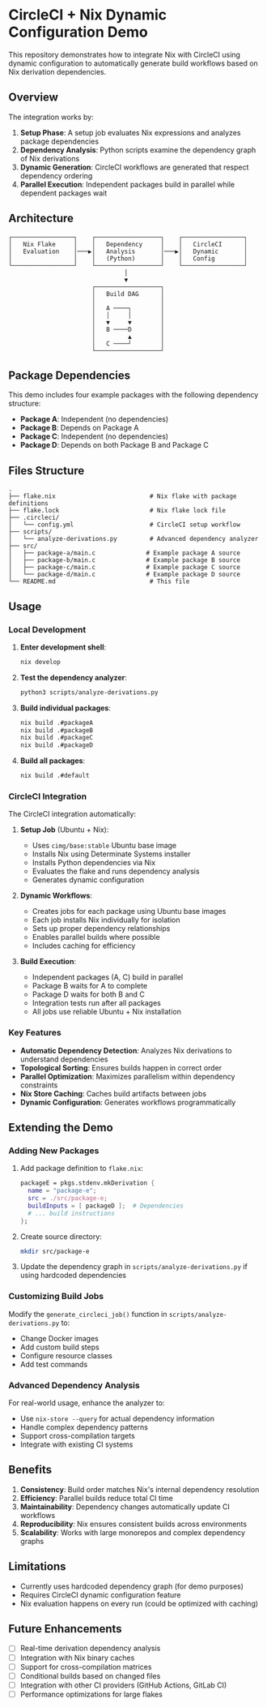 # CircleCI + Nix Dynamic Configuration Demo

This repository demonstrates how to integrate Nix with CircleCI using dynamic configuration to automatically generate build workflows based on Nix derivation dependencies.

## Overview

The integration works by:

1. **Setup Phase**: A setup job evaluates Nix expressions and analyzes package dependencies
2. **Dependency Analysis**: Python scripts examine the dependency graph of Nix derivations
3. **Dynamic Generation**: CircleCI workflows are generated that respect dependency ordering
4. **Parallel Execution**: Independent packages build in parallel while dependent packages wait

## Architecture

```
┌─────────────────┐    ┌──────────────────┐    ┌─────────────────┐
│   Nix Flake     │    │   Dependency     │    │   CircleCI      │
│   Evaluation    │───▶│   Analysis       │───▶│   Dynamic       │
│                 │    │   (Python)       │    │   Config        │
└─────────────────┘    └──────────────────┘    └─────────────────┘
                                │
                                ▼
                       ┌──────────────────┐
                       │   Build DAG      │
                       │                  │
                       │   A ────┐        │
                       │   │     │        │
                       │   ▼     ▼        │
                       │   B ────D        │
                       │         ▲        │
                       │   C ────┘        │
                       └──────────────────┘
```

## Package Dependencies

This demo includes four example packages with the following dependency structure:

- **Package A**: Independent (no dependencies)
- **Package B**: Depends on Package A
- **Package C**: Independent (no dependencies)  
- **Package D**: Depends on both Package B and Package C

## Files Structure

```
.
├── flake.nix                          # Nix flake with package definitions
├── flake.lock                         # Nix flake lock file
├── .circleci/
│   └── config.yml                     # CircleCI setup workflow
├── scripts/
│   └── analyze-derivations.py         # Advanced dependency analyzer
├── src/
│   ├── package-a/main.c              # Example package A source
│   ├── package-b/main.c              # Example package B source
│   ├── package-c/main.c              # Example package C source
│   └── package-d/main.c              # Example package D source
└── README.md                          # This file
```

## Usage

### Local Development

1. **Enter development shell**:
   ```bash
   nix develop
   ```

2. **Test the dependency analyzer**:
   ```bash
   python3 scripts/analyze-derivations.py
   ```

3. **Build individual packages**:
   ```bash
   nix build .#packageA
   nix build .#packageB
   nix build .#packageC
   nix build .#packageD
   ```

4. **Build all packages**:
   ```bash
   nix build .#default
   ```

### CircleCI Integration

The CircleCI integration automatically:

1. **Setup Job** (Ubuntu + Nix): 
   - Uses `cimg/base:stable` Ubuntu base image
   - Installs Nix using Determinate Systems installer
   - Installs Python dependencies via Nix
   - Evaluates the flake and runs dependency analysis
   - Generates dynamic configuration

2. **Dynamic Workflows**:
   - Creates jobs for each package using Ubuntu base images
   - Each job installs Nix individually for isolation
   - Sets up proper dependency relationships
   - Enables parallel builds where possible
   - Includes caching for efficiency

3. **Build Execution**:
   - Independent packages (A, C) build in parallel
   - Package B waits for A to complete
   - Package D waits for both B and C
   - Integration tests run after all packages
   - All jobs use reliable Ubuntu + Nix installation

### Key Features

- **Automatic Dependency Detection**: Analyzes Nix derivations to understand dependencies
- **Topological Sorting**: Ensures builds happen in correct order
- **Parallel Optimization**: Maximizes parallelism within dependency constraints
- **Nix Store Caching**: Caches build artifacts between jobs
- **Dynamic Configuration**: Generates workflows programmatically

## Extending the Demo

### Adding New Packages

1. Add package definition to `flake.nix`:
   ```nix
   packageE = pkgs.stdenv.mkDerivation {
     name = "package-e";
     src = ./src/package-e;
     buildInputs = [ packageD ];  # Dependencies
     # ... build instructions
   };
   ```

2. Create source directory:
   ```bash
   mkdir src/package-e
   ```

3. Update the dependency graph in `scripts/analyze-derivations.py` if using hardcoded dependencies

### Customizing Build Jobs

Modify the `generate_circleci_job()` function in `scripts/analyze-derivations.py` to:
- Change Docker images
- Add custom build steps
- Configure resource classes
- Add test commands

### Advanced Dependency Analysis

For real-world usage, enhance the analyzer to:
- Use `nix-store --query` for actual dependency information
- Handle complex dependency patterns
- Support cross-compilation targets
- Integrate with existing CI systems

## Benefits

1. **Consistency**: Build order matches Nix's internal dependency resolution
2. **Efficiency**: Parallel builds reduce total CI time
3. **Maintainability**: Dependency changes automatically update CI workflows
4. **Reproducibility**: Nix ensures consistent builds across environments
5. **Scalability**: Works with large monorepos and complex dependency graphs

## Limitations

- Currently uses hardcoded dependency graph (for demo purposes)
- Requires CircleCI dynamic configuration feature
- Nix evaluation happens on every run (could be optimized with caching)

## Future Enhancements

- [ ] Real-time derivation dependency analysis
- [ ] Integration with Nix binary caches
- [ ] Support for cross-compilation matrices  
- [ ] Conditional builds based on changed files
- [ ] Integration with other CI providers (GitHub Actions, GitLab CI)
- [ ] Performance optimizations for large flakes